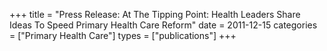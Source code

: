 +++
title = "Press Release: At The Tipping Point: Health Leaders Share Ideas To Speed Primary Health Care Reform"
date = 2011-12-15
categories = ["Primary Health Care"]
types = ["publications"]
+++
